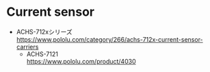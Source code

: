 # Current sensor
- ACHS-712xシリーズ  
  https://www.pololu.com/category/266/achs-712x-current-sensor-carriers
  - ACHS-7121  
    https://www.pololu.com/product/4030
